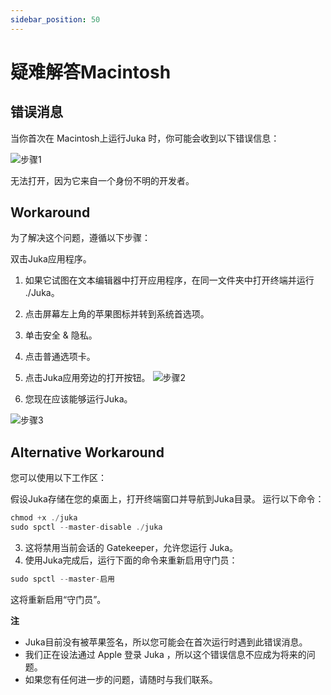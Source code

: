 ```yaml
---
sidebar_position: 50
---
```


# 疑难解答Macintosh

## 错误消息

当你首次在 Macintosh上运行Juka 时，你可能会收到以下错误信息：


![步骤1](/img/macintosh/cannotbeopened.png)

无法打开，因为它来自一个身份不明的开发者。

## Workaround

为了解决这个问题，遵循以下步骤：

双击Juka应用程序。
1. 如果它试图在文本编辑器中打开应用程序，在同一文件夹中打开终端并运行 ./Juka。
2. 点击屏幕左上角的苹果图标并转到系统首选项。
3. 单击安全 & 隐私。
4. 点击普通选项卡。
5. 点击Juka应用旁边的打开按钮。 ![步骤2](/img/macintosh/openanyway.png)

6. 您现在应该能够运行Juka。

![步骤3](/img/macintosh/final.png)


## Alternative Workaround

您可以使用以下工作区：

假设Juka存储在您的桌面上，打开终端窗口并导航到Juka目录。 运行以下命令：

```jsx
chmod +x ./juka
sudo spctl --master-disable ./juka
```

3. 这将禁用当前会话的 Gatekeeper，允许您运行 Juka。
4. 使用Juka完成后，运行下面的命令来重新启用守门员：

```jsx
sudo spctl --master-启用
```

这将重新启用“守门员”。

**注**
- Juka目前没有被苹果签名，所以您可能会在首次运行时遇到此错误消息。
- 我们正在设法通过 Apple 登录 Juka ，所以这个错误信息不应成为将来的问题。
- 如果您有任何进一步的问题，请随时与我们联系。
